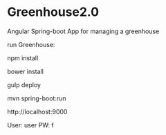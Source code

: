 # Greenhouse2.0
Angular Spring-boot App for managing a greenhouse

run Greenhouse:

npm install

bower install

gulp deploy

mvn spring-boot:run

http://localhost:9000

User: user
PW: f
